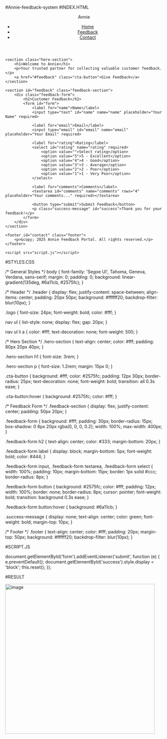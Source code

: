 #Annie-feedback-system
#INDEX.HTML
<!DOCTYPE html>
<html lang="en">

<head>
    <meta charset="UTF-8">
    <meta name="viewport" content="width=device-width, initial-scale=1.0">
    <title>Annie - Customer Feedback Portal</title>
    <link rel="stylesheet" href="style.css">
</head>

<body>
    <header class="header">
        <div class="logo">Annie</div>
        <nav>
            <ul>
                <li><a href="#">Home</a></li>
                <li><a href="#feedback">Feedback</a></li>
                <li><a href="#contact">Contact</a></li>
            </ul>
        </nav>
    </header>

    <section class="hero-section">
        <h1>Welcome to Annie</h1>
        <p>Your trusted partner for collecting valuable customer feedback.</p>
        <a href="#feedback" class="cta-button">Give Feedback</a>
    </section>

    <section id="feedback" class="feedback-section">
        <div class="feedback-form">
            <h2>Customer Feedback</h2>
            <form id="form">
                <label for="name">Name</label>
                <input type="text" id="name" name="name" placeholder="Your Name" required>

                <label for="email">Email</label>
                <input type="email" id="email" name="email" placeholder="Your Email" required>

                <label for="rating">Rating</label>
                <select id="rating" name="rating" required>
                    <option value="">Select rating</option>
                    <option value="5">5 - Excellent</option>
                    <option value="4">4 - Good</option>
                    <option value="3">3 - Average</option>
                    <option value="2">2 - Poor</option>
                    <option value="1">1 - Very Poor</option>
                </select>

                <label for="comments">Comments</label>
                <textarea id="comments" name="comments" rows="4" placeholder="Your comments..." required></textarea>

                <button type="submit">Submit Feedback</button>
                <p class="success-message" id="success">Thank you for your feedback!</p>
            </form>
        </div>
    </section>

    <footer id="contact" class="footer">
        <p>&copy; 2025 Annie Feedback Portal. All rights reserved.</p>
    </footer>

    <script src="script.js"></script>
</body>

</html>
 
  #STYLES.CSS
  
  /* General Styles */
body {
    font-family: 'Segoe UI', Tahoma, Geneva, Verdana, sans-serif;
    margin: 0;
    padding: 0;
    background: linear-gradient(135deg, #6a11cb, #2575fc);
}

/* Header */
.header {
    display: flex;
    justify-content: space-between;
    align-items: center;
    padding: 20px 50px;
    background: #ffffff20;
    backdrop-filter: blur(10px);
}

.logo {
    font-size: 24px;
    font-weight: bold;
    color: #fff;
}

nav ul {
    list-style: none;
    display: flex;
    gap: 20px;
}

nav ul li a {
    color: #fff;
    text-decoration: none;
    font-weight: 500;
}

/* Hero Section */
.hero-section {
    text-align: center;
    color: #fff;
    padding: 80px 20px 40px;
}

.hero-section h1 {
    font-size: 3rem;
}

.hero-section p {
    font-size: 1.2rem;
    margin: 15px 0;
}

.cta-button {
    background: #fff;
    color: #2575fc;
    padding: 12px 30px;
    border-radius: 25px;
    text-decoration: none;
    font-weight: bold;
    transition: all 0.3s ease;
}

.cta-button:hover {
    background: #2575fc;
    color: #fff;
}

/* Feedback Form */
.feedback-section {
    display: flex;
    justify-content: center;
    padding: 50px 20px;
}

.feedback-form {
    background: #fff;
    padding: 30px;
    border-radius: 15px;
    box-shadow: 0 8px 20px rgba(0, 0, 0, 0.2);
    width: 100%;
    max-width: 400px;
}

.feedback-form h2 {
    text-align: center;
    color: #333;
    margin-bottom: 20px;
}

.feedback-form label {
    display: block;
    margin-bottom: 5px;
    font-weight: bold;
    color: #444;
}

.feedback-form input,
.feedback-form textarea,
.feedback-form select {
    width: 100%;
    padding: 10px;
    margin-bottom: 15px;
    border: 1px solid #ccc;
    border-radius: 8px;
}

.feedback-form button {
    background: #2575fc;
    color: #fff;
    padding: 12px;
    width: 100%;
    border: none;
    border-radius: 8px;
    cursor: pointer;
    font-weight: bold;
    transition: background 0.3s ease;
}

.feedback-form button:hover {
    background: #6a11cb;
}

.success-message {
    display: none;
    text-align: center;
    color: green;
    font-weight: bold;
    margin-top: 10px;
}

/* Footer */
.footer {
    text-align: center;
    color: #fff;
    padding: 20px;
    margin-top: 50px;
    background: #ffffff20;
    backdrop-filter: blur(10px);
}



#SCRIPT.JS


document.getElementById('form').addEventListener('submit', function (e) {
    e.preventDefault();
    document.getElementById('success').style.display = 'block';
    this.reset();
});


#RESULT

<img width="478" alt="image" src="https://github.com/user-attachments/assets/84ea6c1d-b532-4153-92b0-53b571b9f979" />

 
